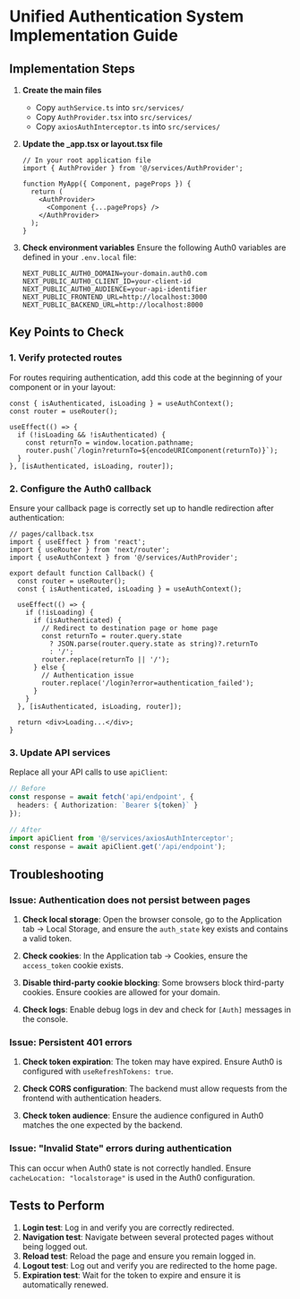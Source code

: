 # Unified Authentication System Implementation Guide

## Implementation Steps

1. **Create the main files**
   - Copy `authService.ts` into `src/services/`
   - Copy `AuthProvider.tsx` into `src/services/`
   - Copy `axiosAuthInterceptor.ts` into `src/services/`

3. **Update the _app.tsx or layout.tsx file**
   ```tsx
   // In your root application file
   import { AuthProvider } from '@/services/AuthProvider';

   function MyApp({ Component, pageProps }) {
     return (
       <AuthProvider>
         <Component {...pageProps} />
       </AuthProvider>
     );
   }
   ```

4. **Check environment variables**
   Ensure the following Auth0 variables are defined in your `.env.local` file:
   ```
   NEXT_PUBLIC_AUTH0_DOMAIN=your-domain.auth0.com
   NEXT_PUBLIC_AUTH0_CLIENT_ID=your-client-id
   NEXT_PUBLIC_AUTH0_AUDIENCE=your-api-identifier
   NEXT_PUBLIC_FRONTEND_URL=http://localhost:3000
   NEXT_PUBLIC_BACKEND_URL=http://localhost:8000
   ```

## Key Points to Check

### 1. Verify protected routes
For routes requiring authentication, add this code at the beginning of your component or in your layout:

```tsx
const { isAuthenticated, isLoading } = useAuthContext();
const router = useRouter();

useEffect(() => {
  if (!isLoading && !isAuthenticated) {
    const returnTo = window.location.pathname;
    router.push(`/login?returnTo=${encodeURIComponent(returnTo)}`);
  }
}, [isAuthenticated, isLoading, router]);
```

### 2. Configure the Auth0 callback
Ensure your callback page is correctly set up to handle redirection after authentication:

```tsx
// pages/callback.tsx
import { useEffect } from 'react';
import { useRouter } from 'next/router';
import { useAuthContext } from '@/services/AuthProvider';

export default function Callback() {
  const router = useRouter();
  const { isAuthenticated, isLoading } = useAuthContext();

  useEffect(() => {
    if (!isLoading) {
      if (isAuthenticated) {
        // Redirect to destination page or home page
        const returnTo = router.query.state
          ? JSON.parse(router.query.state as string)?.returnTo
          : '/';
        router.replace(returnTo || '/');
      } else {
        // Authentication issue
        router.replace('/login?error=authentication_failed');
      }
    }
  }, [isAuthenticated, isLoading, router]);

  return <div>Loading...</div>;
}
```

### 3. Update API services
Replace all your API calls to use `apiClient`:

```ts
// Before
const response = await fetch('api/endpoint', {
  headers: { Authorization: `Bearer ${token}` }
});

// After
import apiClient from '@/services/axiosAuthInterceptor';
const response = await apiClient.get('/api/endpoint');
```

## Troubleshooting

### Issue: Authentication does not persist between pages

1. **Check local storage**: Open the browser console, go to the Application tab -> Local Storage, and ensure the `auth_state` key exists and contains a valid token.

2. **Check cookies**: In the Application tab -> Cookies, ensure the `access_token` cookie exists.

3. **Disable third-party cookie blocking**: Some browsers block third-party cookies. Ensure cookies are allowed for your domain.

4. **Check logs**: Enable debug logs in dev and check for `[Auth]` messages in the console.

### Issue: Persistent 401 errors

1. **Check token expiration**: The token may have expired. Ensure Auth0 is configured with `useRefreshTokens: true`.

2. **Check CORS configuration**: The backend must allow requests from the frontend with authentication headers.

3. **Check token audience**: Ensure the audience configured in Auth0 matches the one expected by the backend.

### Issue: "Invalid State" errors during authentication

This can occur when Auth0 state is not correctly handled. Ensure `cacheLocation: "localstorage"` is used in the Auth0 configuration.

## Tests to Perform

1. **Login test**: Log in and verify you are correctly redirected.
2. **Navigation test**: Navigate between several protected pages without being logged out.
3. **Reload test**: Reload the page and ensure you remain logged in.
4. **Logout test**: Log out and verify you are redirected to the home page.
5. **Expiration test**: Wait for the token to expire and ensure it is automatically renewed.

